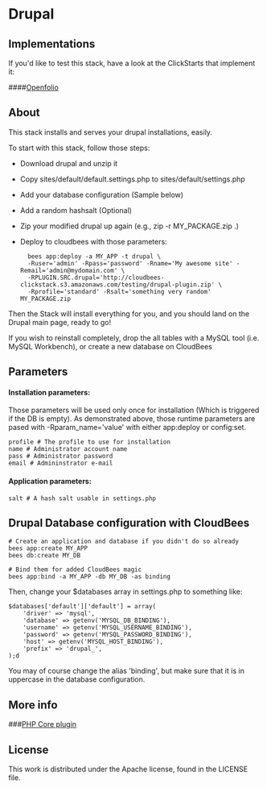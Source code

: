 # Drupal

## Implementations

If you'd like to test this stack, have a look at the ClickStarts that implement it:

####[Openfolio](https://github.com/benjaminsavoy/openfolio-clickstart)

## About

This stack installs and serves your drupal installations, easily.

To start with this stack, follow those steps:
- Download drupal and unzip it
- Copy sites/default/default.settings.php to sites/default/settings.php
- Add your database configuration (Sample below)
- Add a random hashsalt (Optional)
- Zip your modified drupal up again (e.g., zip -r MY_PACKAGE.zip .)
- Deploy to cloudbees with those parameters:
    
        bees app:deploy -a MY_APP -t drupal \
        -Ruser='admin' -Rpass='password' -Rname='My awesome site' -Remail='admin@mydomain.com' \
        -RPLUGIN.SRC.drupal='http://cloudbees-clickstack.s3.amazonaws.com/testing/drupal-plugin.zip' \
        -Rprofile='standard' -Rsalt='something very random' MY_PACKAGE.zip 


Then the Stack will install everything for you, and you should land on the Drupal main page, ready to go!

If you wish to reinstall completely, drop the all tables with a MySQL tool (i.e. MySQL Workbench), or create a new database on CloudBees

## Parameters

#### Installation parameters:

Those parameters will be used only once for installation (Which is triggered if the DB is empty). As demonstrated above, those runtime parameters are pased with -Rparam_name='value' with either app:deploy or config:set.

    profile # The profile to use for installation
    name # Administrator account name
    pass # Administrator password
    email # Admininstrator e-mail

#### Application parameters:

    salt # A hash salt usable in settings.php

## Drupal Database configuration with CloudBees

    # Create an application and database if you didn't do so already
    bees app:create MY_APP
    bees db:create MY_DB

    # Bind them for added CloudBees magic
    bees app:bind -a MY_APP -db MY_DB -as binding 

Then, change your $databases array in settings.php to something like:

    $databases['default']['default'] = array(
        'driver' => 'mysql',
        'database' => getenv('MYSQL_DB_BINDING'),
        'username' => getenv('MYSQL_USERNAME_BINDING'),
        'password' => getenv('MYSQL_PASSWORD_BINDING'),
        'host' => getenv('MYSQL_HOST_BINDING'),
        'prefix' => 'drupal_',
    );d

You may of course change the alias 'binding', but make sure that it is in uppercase in the database configuration.

## More info

###[PHP Core plugin](https://github.com/benjaminsavoy/php-core)

## License

This work is distributed under the Apache license, found in the LICENSE file.